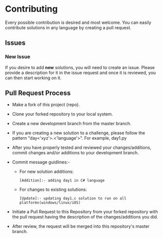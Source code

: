 # Contributing

Every possible contribution is desired and most welcome. You can easily contribute solutions in any language by creating a pull request.

## Issues

### New Issue

If you desire to add **new** solutions, you will need to create an issue. Please provide a description for it in the issue request and once it is reviewed, you can then start working on it.

## Pull Request Process

- Make a fork of this project (repo).
- Clone your forked repository to your local system.
- Create a new development branch from the master branch.
- If you are creating a new solution to a challenge, please follow the pattern "day<'xyz'>.<'language'>". For example, day1.py
- After you have properly tested and reviewed your changes/additions, commit changes and/or additions to your development branch.
- Commit message guidlines:-
  - For new solution additions:

    ```
    [Addition]:- adding day1 in C# language
    ```
  - For changes to existing solutions:

    ```
    [Update]:- updating day1.c solution to run on all platforms(windows/linux/iOS)
    ```

- Initiate a Pull Request to this Repository from your forked repository with the pull request having the description of the changes/additions you did.
- After review, the request will be merged into this repository's master branch.
